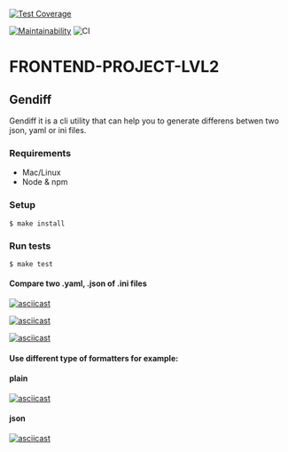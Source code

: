 

[![Test Coverage](https://api.codeclimate.com/v1/badges/a99a88d28ad37a79dbf6/test_coverage)](https://codeclimate.com/github/codeclimate/codeclimate/test_coverage)


[![Maintainability](https://api.codeclimate.com/v1/badges/108e0ed7654718b0e6b7/maintainability)](https://codeclimate.com/github/manyautika/frontend-project-lvl2/maintainability)
![CI](https://github.com/manyautika/frontend-project-lvl2/workflows/CI/badge.svg)

# FRONTEND-PROJECT-LVL2
## Gendiff 
Gendiff it is a cli utility that can help you to generate differens betwen two json, yaml or ini files. 
### Requirements
* Mac/Linux
* Node & npm
### Setup


```
$ make install
```
### Run tests

```
$ make test
```
#### Compare two .yaml, .json  of .ini files

[![asciicast](https://asciinema.org/a/367645.svg)](https://asciinema.org/a/367645)



[![asciicast](https://asciinema.org/a/367647.svg)](https://asciinema.org/a/367647)



[![asciicast](https://asciinema.org/a/367650.svg)](https://asciinema.org/a/367650)

#### Use different type of formatters for example:

#### plain

[![asciicast](https://asciinema.org/a/365650.svg)](https://asciinema.org/a/365650)

#### json

[![asciicast](https://asciinema.org/a/366302.svg)](https://asciinema.org/a/366302)
